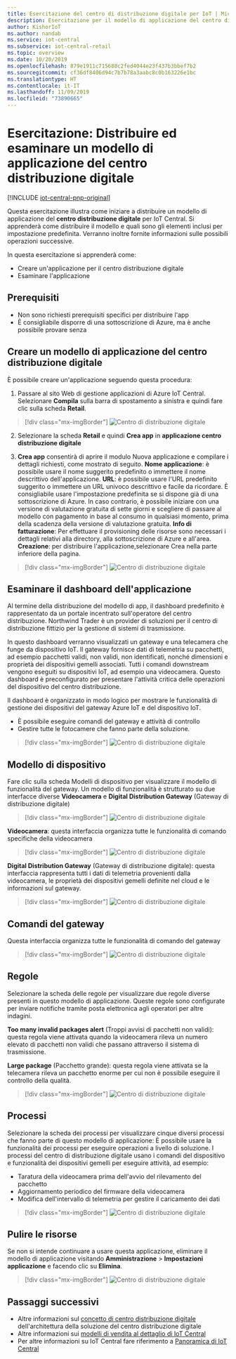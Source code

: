 ```yaml
---
title: Esercitazione del centro di distribuzione digitale per IoT | Microsoft Docs
description: Esercitazione per il modello di applicazione del centro distribuzione digitale per IoT Central
author: KishorIoT
ms.author: nandab
ms.service: iot-central
ms.subservice: iot-central-retail
ms.topic: overview
ms.date: 10/20/2019
ms.openlocfilehash: 879e1911c715688c2fed4044e23f437b3bbef7b2
ms.sourcegitcommit: cf36df8406d94c7b7b78a3aabc8c0b163226e1bc
ms.translationtype: HT
ms.contentlocale: it-IT
ms.lasthandoff: 11/09/2019
ms.locfileid: "73890665"
---
```

# <a name="tutorial-deploy-and-walk-through-a-digital-distribution-center-application-template"></a>Esercitazione: Distribuire ed esaminare un modello di applicazione del centro distribuzione digitale

[!INCLUDE [iot-central-pnp-original](../../../includes/iot-central-pnp-original-note.md)]

Questa esercitazione illustra come iniziare a distribuire un modello di applicazione del **centro distribuzione digitale** per IoT Central. Si apprenderà come distribuire il modello e quali sono gli elementi inclusi per impostazione predefinita. Verranno inoltre fornite informazioni sulle possibili operazioni successive.

In questa esercitazione si apprenderà come: 
* Creare un'applicazione per il centro distribuzione digitale 
* Esaminare l'applicazione 

## <a name="prerequisites"></a>Prerequisiti
* Non sono richiesti prerequisiti specifici per distribuire l'app
* È consigliabile disporre di una sottoscrizione di Azure, ma è anche possibile provare senza

## <a name="create-digital-distribution-center-application-template"></a>Creare un modello di applicazione del centro distribuzione digitale

È possibile creare un'applicazione seguendo questa procedura:

1. Passare al sito Web di gestione applicazioni di Azure IoT Central. Selezionare **Compila** sulla barra di spostamento a sinistra e quindi fare clic sulla scheda **Retail**.

> [!div class="mx-imgBorder"]
> ![Centro di distribuzione digitale](./media/tutorial-iot-central-ddc/iotc-retail-homepage.png)

2. Selezionare la scheda **Retail** e quindi **Crea app** in **applicazione centro distribuzione digitale**

3. **Crea app** consentirà di aprire il modulo Nuova applicazione e compilare i dettagli richiesti, come mostrato di seguito.
   **Nome applicazione**: è possibile usare il nome suggerito predefinito o immettere il nome descrittivo dell'applicazione.
   **URL**: è possibile usare l'URL predefinito suggerito o immettere un URL univoco descrittivo e facile da ricordare. È consigliabile usare l'impostazione predefinita se si dispone già di una sottoscrizione di Azure. In caso contrario, è possibile iniziare con una versione di valutazione gratuita di sette giorni e scegliere di passare al modello con pagamento in base al consumo in qualsiasi momento, prima della scadenza della versione di valutazione gratuita.
   **Info di fatturazione**: Per effettuare il provisioning delle risorse sono necessari i dettagli relativi alla directory, alla sottoscrizione di Azure e all'area.
   **Creazione**: per distribuire l'applicazione,selezionare Crea nella parte inferiore della pagina.

> [!div class="mx-imgBorder"]
> ![Centro di distribuzione digitale](./media/tutorial-iot-central-ddc/ddc-create.png)

## <a name="walk-through-the-application-dashboard"></a>Esaminare il dashboard dell'applicazione 

Al termine della distribuzione del modello di app, il dashboard predefinito è rappresentato da un portale incentrato sull'operatore del centro distribuzione. Northwind Trader è un provider di soluzioni per il centro di distribuzione fittizio per la gestione di sistemi di trasmissione. 

In questo dashboard verranno visualizzati un gateway e una telecamera che funge da dispositivo IoT. Il gateway fornisce dati di telemetria su pacchetti, ad esempio pacchetti validi, non validi, non identificati, nonché dimensioni e proprietà dei dispositivi gemelli associati. Tutti i comandi downstream vengono eseguiti su dispositivi IoT, ad esempio una videocamera. Questo dashboard è preconfigurato per presentare l'attività critica delle operazioni del dispositivo del centro distribuzione.

Il dashboard è organizzato in modo logico per mostrare le funzionalità di gestione dei dispositivi del gateway Azure IoT e del dispositivo IoT.  
   * È possibile eseguire comandi del gateway e attività di controllo
   * Gestire tutte le fotocamere che fanno parte della soluzione. 

> [!div class="mx-imgBorder"]
> ![Centro di distribuzione digitale](./media/tutorial-iot-central-ddc/ddc-dashboard.png)

## <a name="device-template"></a>Modello di dispositivo

Fare clic sulla scheda Modelli di dispositivo per visualizzare il modello di funzionalità del gateway. Un modello di funzionalità è strutturato su due interfacce diverse **Videocamera** e **Digital Distribution Gateway** (Gateway di distribuzione digitale)

> [!div class="mx-imgBorder"]
> ![Centro di distribuzione digitale](./media/tutorial-iot-central-ddc/ddc-devicetemplate1.png)

**Videocamera**: questa interfaccia organizza tutte le funzionalità di comando specifiche della videocamera 

> [!div class="mx-imgBorder"]
> ![Centro di distribuzione digitale](./media/tutorial-iot-central-ddc/ddc-camera.png)

**Digital Distribution Gateway** (Gateway di distribuzione digitale): questa interfaccia rappresenta tutti i dati di telemetria provenienti dalla videocamera, le proprietà dei dispositivi gemelli definite nel cloud e le informazioni sul gateway.

> [!div class="mx-imgBorder"]
> ![Centro di distribuzione digitale](./media/tutorial-iot-central-ddc/ddc-devicetemplate1.png)


## <a name="gateway-commands"></a>Comandi del gateway
Questa interfaccia organizza tutte le funzionalità di comando del gateway

> [!div class="mx-imgBorder"]
> ![Centro di distribuzione digitale](./media/tutorial-iot-central-ddc/ddc-camera.png)

## <a name="rules"></a>Regole
Selezionare la scheda delle regole per visualizzare due regole diverse presenti in questo modello di applicazione. Queste regole sono configurate per inviare notifiche tramite posta elettronica agli operatori per altre indagini.

 **Too many invalid packages alert** (Troppi avvisi di pacchetti non validi): questa regola viene attivata quando la videocamera rileva un numero elevato di pacchetti non validi che passano attraverso il sistema di trasmissione.
 
**Large package** (Pacchetto grande): questa regola viene attivata se la telecamera rileva un pacchetto enorme per cui non è possibile eseguire il controllo della qualità. 

> [!div class="mx-imgBorder"]
> ![Centro di distribuzione digitale](./media/tutorial-iot-central-ddc/ddc-rules.png)

## <a name="jobs"></a>Processi
Selezionare la scheda dei processi per visualizzare cinque diversi processi che fanno parte di questo modello di applicazione: È possibile usare la funzionalità dei processi per eseguire operazioni a livello di soluzione. I processi del centro di distribuzione digitale usano i comandi del dispositivo e funzionalità dei dispositivi gemelli per eseguire attività, ad esempio:
   * Taratura della videocamera prima dell'avvio del rilevamento del pacchetto 
   * Aggiornamento periodico del firmware della videocamera
   * Modifica dell'intervallo di telemetria per gestire il caricamento dei dati

> [!div class="mx-imgBorder"]
> ![Centro di distribuzione digitale](./media/tutorial-iot-central-ddc/ddc-jobs.png)

## <a name="clean-up-resources"></a>Pulire le risorse
Se non si intende continuare a usare questa applicazione, eliminare il modello di applicazione visitando **Amministrazione** > **Impostazioni applicazione** e facendo clic su **Elimina**.

> [!div class="mx-imgBorder"]
> ![Centro di distribuzione digitale](./media/tutorial-iot-central-ddc/ddc-cleanup.png)

## <a name="next-steps"></a>Passaggi successivi
* Altre informazioni sul [concetto di centro distribuzione digitale](./architecture-digital-distribution-center-pnp.md) dell'architettura della soluzione del centro distribuzione digitale
* Altre informazioni sui [modelli di vendita al dettaglio di IoT Central](./overview-iot-central-retail-pnp.md)
* Per altre informazioni su IoT Central fare riferimento a [Panoramica di IoT Central](../preview/overview-iot-central.md)
